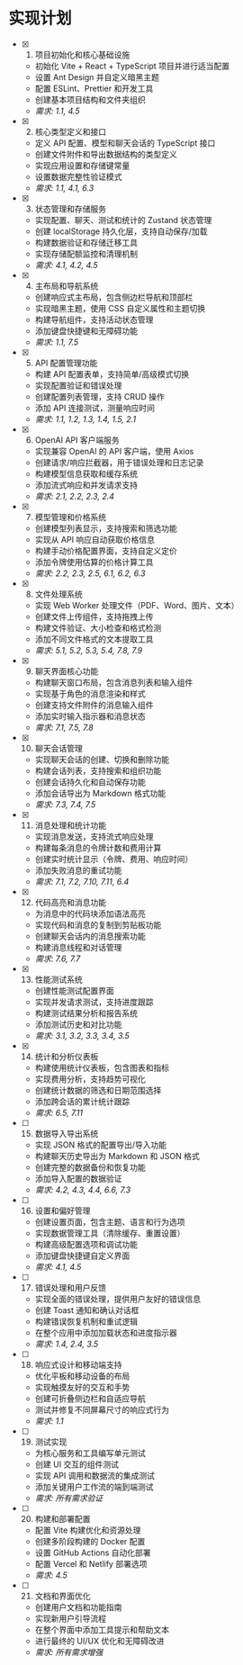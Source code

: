 # 实现计划

- [x] 1. 项目初始化和核心基础设施





  - 初始化 Vite + React + TypeScript 项目并进行适当配置
  - 设置 Ant Design 并自定义暗黑主题
  - 配置 ESLint、Prettier 和开发工具
  - 创建基本项目结构和文件夹组织
  - _需求: 1.1, 4.5_

- [x] 2. 核心类型定义和接口





  - 定义 API 配置、模型和聊天会话的 TypeScript 接口
  - 创建文件附件和导出数据结构的类型定义
  - 实现应用设置和存储键常量
  - 设置数据完整性验证模式
  - _需求: 1.1, 4.1, 6.3_

- [x] 3. 状态管理和存储服务





  - 实现配置、聊天、测试和统计的 Zustand 状态管理
  - 创建 localStorage 持久化层，支持自动保存/加载
  - 构建数据验证和存储迁移工具
  - 实现存储配额监控和清理机制
  - _需求: 4.1, 4.2, 4.5_

- [x] 4. 主布局和导航系统





  - 创建响应式主布局，包含侧边栏导航和顶部栏
  - 实现暗黑主题，使用 CSS 自定义属性和主题切换
  - 构建导航组件，支持活动状态管理
  - 添加键盘快捷键和无障碍功能
  - _需求: 1.1, 7.5_

- [x] 5. API 配置管理功能





  - 构建 API 配置表单，支持简单/高级模式切换
  - 实现配置验证和错误处理
  - 创建配置列表管理，支持 CRUD 操作
  - 添加 API 连接测试，测量响应时间
  - _需求: 1.1, 1.2, 1.3, 1.4, 1.5, 2.1_

- [x] 6. OpenAI API 客户端服务





  - 实现兼容 OpenAI 的 API 客户端，使用 Axios
  - 创建请求/响应拦截器，用于错误处理和日志记录
  - 构建模型信息获取和缓存系统
  - 添加流式响应和并发请求支持
  - _需求: 2.1, 2.2, 2.3, 2.4_

- [x] 7. 模型管理和价格系统





  - 创建模型列表显示，支持搜索和筛选功能
  - 实现从 API 响应自动获取价格信息
  - 构建手动价格配置界面，支持自定义定价
  - 添加令牌使用估算的价格计算工具
  - _需求: 2.2, 2.3, 2.5, 6.1, 6.2, 6.3_

- [x] 8. 文件处理系统









  - 实现 Web Worker 处理文件（PDF、Word、图片、文本）
  - 创建文件上传组件，支持拖拽上传
  - 构建文件验证、大小检查和格式检测
  - 添加不同文件格式的文本提取工具
  - _需求: 5.1, 5.2, 5.3, 5.4, 7.8, 7.9_

- [x] 9. 聊天界面核心功能





  - 构建聊天窗口布局，包含消息列表和输入组件
  - 实现基于角色的消息渲染和样式
  - 创建支持文件附件的消息输入组件
  - 添加实时输入指示器和消息状态
  - _需求: 7.1, 7.5, 7.8_

- [x] 10. 聊天会话管理





  - 实现聊天会话的创建、切换和删除功能
  - 构建会话列表，支持搜索和组织功能
  - 创建会话持久化和自动保存功能
  - 添加会话导出为 Markdown 格式功能
  - _需求: 7.3, 7.4, 7.5_

- [x] 11. 消息处理和统计功能





  - 实现消息发送，支持流式响应处理
  - 构建每条消息的令牌计数和费用计算
  - 创建实时统计显示（令牌、费用、响应时间）
  - 添加失败消息的重试功能
  - _需求: 7.1, 7.2, 7.10, 7.11, 6.4_

- [x] 12. 代码高亮和消息功能





  - 为消息中的代码块添加语法高亮
  - 实现代码和消息的复制到剪贴板功能
  - 创建聊天会话内的消息搜索功能
  - 构建消息线程和对话管理
  - _需求: 7.6, 7.7_

- [x] 13. 性能测试系统



  - 创建性能测试配置界面
  - 实现并发请求测试，支持进度跟踪
  - 构建测试结果分析和报告系统
  - 添加测试历史和对比功能
  - _需求: 3.1, 3.2, 3.3, 3.4, 3.5_

- [x] 14. 统计和分析仪表板





  - 构建使用统计仪表板，包含图表和指标
  - 实现费用分析，支持趋势可视化
  - 创建统计数据的筛选和日期范围选择
  - 添加跨会话的累计统计跟踪
  - _需求: 6.5, 7.11_

- [ ] 15. 数据导入导出系统
  - 实现 JSON 格式的配置导出/导入功能
  - 构建聊天历史导出为 Markdown 和 JSON 格式
  - 创建完整的数据备份和恢复功能
  - 添加导入配置的数据验证
  - _需求: 4.2, 4.3, 4.4, 6.6, 7.3_

- [ ] 16. 设置和偏好管理
  - 创建设置页面，包含主题、语言和行为选项
  - 实现数据管理工具（清除缓存、重置设置）
  - 构建高级配置选项和调试功能
  - 添加键盘快捷键自定义界面
  - _需求: 4.1, 4.5_

- [ ] 17. 错误处理和用户反馈
  - 实现全面的错误处理，提供用户友好的错误信息
  - 创建 Toast 通知和确认对话框
  - 构建错误恢复机制和重试逻辑
  - 在整个应用中添加加载状态和进度指示器
  - _需求: 1.4, 2.4, 3.5_

- [ ] 18. 响应式设计和移动端支持
  - 优化平板和移动设备的布局
  - 实现触摸友好的交互和手势
  - 创建可折叠侧边栏和自适应导航
  - 测试并修复不同屏幕尺寸的响应式行为
  - _需求: 1.1_

- [ ] 19. 测试实现
  - 为核心服务和工具编写单元测试
  - 创建 UI 交互的组件测试
  - 实现 API 调用和数据流的集成测试
  - 添加关键用户工作流的端到端测试
  - _需求: 所有需求验证_

- [ ] 20. 构建和部署配置
  - 配置 Vite 构建优化和资源处理
  - 创建多阶段构建的 Docker 配置
  - 设置 GitHub Actions 自动化部署
  - 配置 Vercel 和 Netlify 部署选项
  - _需求: 4.5_

- [ ] 21. 文档和界面优化
  - 创建用户文档和功能指南
  - 实现新用户引导流程
  - 在整个界面中添加工具提示和帮助文本
  - 进行最终的 UI/UX 优化和无障碍改进
  - _需求: 所有需求增强_